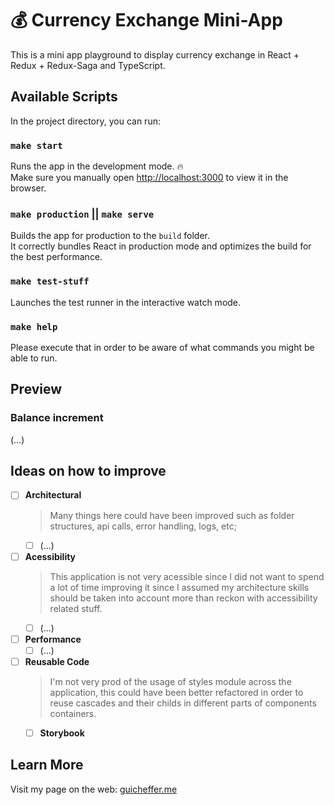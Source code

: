 # 💰 Currency Exchange Mini-App

This is a mini app playground to display currency exchange in React + Redux + Redux-Saga and TypeScript.

<!-- TODO: Insert .gif here -->

## Available Scripts

In the project directory, you can run:

### `make start`

Runs the app in the development mode. 🔥<br />
Make sure you manually open [http://localhost:3000](http://localhost:3000) to view it in the browser.

### `make production` || `make serve`

Builds the app for production to the `build` folder.<br />
It correctly bundles React in production mode and optimizes the build for the best performance.

### `make test-stuff`

Launches the test runner in the interactive watch mode.

### `make help`

Please execute that in order to be aware of what commands you might be able to run.

## Preview

### Balance increment
(...)

## Ideas on how to improve

- [ ] **Architectural** <br/>
  > Many things here could have been improved such as folder structures, api calls, error handling, logs, etc;
  - [ ] (...)
- [ ] **Acessibility** <br/>
  > This application is not very acessible since I did not want to spend a lot of time improving it since I assumed my architecture skills should be taken into account more than reckon with accessibility related stuff.
  - [ ] (...)
- [ ] **Performance** <br/>
  - [ ] (...)
- [ ] **Reusable Code** <br/>
  > I'm not very prod of the usage of styles module across the application, this could have been better refactored in order to reuse cascades and their childs in different parts of components containers.
  - [ ] **Storybook**

## Learn More

Visit my page on the web: [guicheffer.me](http://guicheffer.me)

